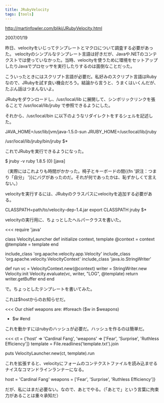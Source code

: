 ```yaml
---
title: JRubyVelocity
tags: [tools]
---
```


http://martinfowler.com/bliki/JRubyVelocity.html

2007/01/19

昨日、velocityをいじってテンプレートとマクロについて調査する必要があった。 velocityのシンプルなテンプレート言語は好きだが、Javaや.NETのコンテクストでは使っていなかった。当時、velocityを使うために環境をセットアップしたりJavaでプロセッサを実行したりするのは面倒なことだった。

こういったときにはスクリプト言語が必要だ。私好みのスクリプト言語はRubyなので、JRubyを試す良い機会だろう。結論から言うと、うまくはいくんだが、たぶん話はつまんないよ。

JRubyをダウンロードし、/usr/local/lib に展開して、シンボリックリンクを張ることで /usr/local/lib/jruby で参照できるようにした。

それから、/usr/local/bin に以下のようなリダイレクトをするシェルを記述した。

 JAVA_HOME=/usr/lib/jvm/java-1.5.0-sun
 JRUBY_HOME=/usr/local/lib/jruby
 
 /usr/local/lib/jruby/bin/jruby $*

これでJRubyを実行できるようになった。

 $ jruby -v
 ruby 1.8.5 (0) [java]

（実際にはこれよりも時間がかかった。椅子とキーボードの間{{fn '訳注：つまり「自分」
'}}にバグがあったのだ。それが何であったかは、恥ずかしくて言えない。）

velocityを実行するには、JRubyのクラスパスにvelocityを追加する必要がある。

 CLASSPATH=path/to/velocity-dep-1.4.jar
 export CLASSPATH
 jruby $*

velocityの実行用に、ちょっとしたヘルパークラスを書いた。

<<<
require 'java'

class VelocityLauncher
  def initialize context, template
    @context = context
    @template = template
  end

  include_class 'org.apache.velocity.app.Velocity'
  include_class 'org.apache.velocity.VelocityContext'
  include_class 'java.io.StringWriter'

  def run
    vc = VelocityContext.new(@context)
    writer = StringWriter.new
    Velocity.init
    Velocity.evaluate(vc, writer, "LOG", @template)
    return writer.getBuffer
  end
end
>>>

で。ちょっとしたテンプレートを書いてみた。

これは$hostからのお知らせだ。

<<<
Our chief weapons are:
#foreach ($w in $weapons) 
  - $w 
#end
>>>

これを動かすにはrubyのハッシュが必要だ。ハッシュを作るのは簡単だ。

<<<
ct = {'host' => 'Cardinal Fang', 
  'weapons' => ['Fear', 'Surprise', 'Ruthless Efficiency']}
template = File.readlines('template.txt').join

puts VelocityLauncher.new(ct, template).run
>>>

これを拡張すると、velocityにフォームのコンテクストファイルを読み込ませるナイスなコマンドラインランナーになる。

 host = 'Cardinal Fang'
 weapons = ['Fear', 'Surprise', 'Ruthless Efficiency']}

だが、私にはまだ必要ない。なので、あとでやる。（「あとで」という言葉に拘束力があることは重々承知だ）
